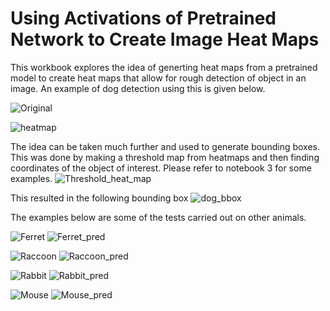 # Using Activations of Pretrained Network to Create Image Heat Maps

This workbook explores the idea of generting heat maps from a pretrained model to create heat maps that allow for rough detection of object in an image.
An example of dog detection using this is given below.

![Original](https://github.com/taimur1871/image_heatmaps/blob/main/original.png)

![heatmap](https://github.com/taimur1871/image_heatmaps/blob/main/heatmap1.png)

The idea can be taken much further and used to generate bounding boxes. This was done by making a threshold map from heatmaps and then finding coordinates of the object of interest. Please refer to notebook 3 for some examples.
![Threshold_heat_map](https://github.com/taimur1871/image_heatmaps/blob/main/dog_threshold.png)

This resulted in the following bounding box
![dog_bbox](https://github.com/taimur1871/image_heatmaps/blob/main/dog_pred.png)

The examples below are some of the tests carried out on other animals.

![Ferret](https://github.com/taimur1871/image_heatmaps/blob/main/ferret.png)
![Ferret_pred](https://github.com/taimur1871/image_heatmaps/blob/main/ferret_pred.png)

![Raccoon](https://github.com/taimur1871/image_heatmaps/blob/main/raccoon.png)
![Raccoon_pred](https://github.com/taimur1871/image_heatmaps/blob/main/raccoon_pred.png)

![Rabbit](https://github.com/taimur1871/image_heatmaps/blob/main/rabbit.png)
![Rabbit_pred](https://github.com/taimur1871/image_heatmaps/blob/main/rabbit_pred.png)

![Mouse](https://github.com/taimur1871/image_heatmaps/blob/main/mouse.png)
![Mouse_pred](https://github.com/taimur1871/image_heatmaps/blob/main/mouse_pred.png)
